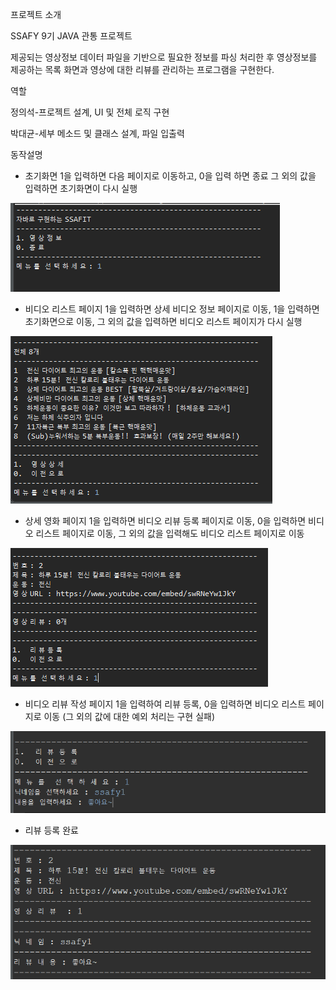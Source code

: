 프로젝트 소개

SSAFY 9기 JAVA 관통 프로젝트

제공되는 영상정보 데이터 파일을 기반으로 필요한 정보를 파싱 처리한 후 
영상정보를 제공하는 목록 화면과 영상에 대한 리뷰를 관리하는 프로그램을 구현한다.



역할

정의석-프로젝트 설계, UI 및  전체 로직 구현

박대균-세부 메소드 및 클래스 설계, 파일 입출력 



동작설명
- 초기화면
1을 입력하면 다음 페이지로 이동하고, 0을 입력 하면 종료
그 외의 값을 입력하면 초기화면이 다시 실행

![image.png](./image.png)


- 비디오 리스트 페이지
1을 입력하면 상세 비디오 정보 페이지로 이동, 
1을 입력하면 초기화면으로 이동, 
그 외의 값을 입력하면 비디오 리스트 페이지가 다시 실행

![image-1.png](./image-1.png)

- 상세 영화 페이지
1을 입력하면 비디오 리뷰 등록 페이지로 이동, 
0을 입력하면 비디오 리스트 페이지로 이동, 
그 외의 값을 입력해도 비디오 리스트 페이지로 이동

![image-2.png](./image-2.png)

- 비디오 리뷰 작성 페이지
1을 입력하여 리뷰 등록, 
0을 입력하면 비디오 리스트 페이지로 이동 
(그 외의 값에 대한 예외 처리는 구현 실패)

![image-3.png](./image-3.png)


- 리뷰 등록 완료


![image-4.png](./image-4.png)
